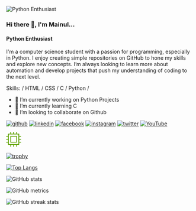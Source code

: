 ![Python Enthusiast](ages/banner.pnhttps://cdn.leonardo.ai/users/419ea4b1-60fb-4404-8dbf-d14ea31853f3/generations/eda345ce-950d-40b0-b4ab-3ea2897875e6/Leonardo_Phoenix_A_darktoned_ominous_banner_featuring_a_myster_1.jpgg)

### Hi there 👋, I'm Mainul...
#### Python Enthusiast

I'm a computer science student with a passion for programming, especially in Python. I enjoy creating simple repositories on GitHub to hone my skills and explore new concepts. I’m always looking to learn more about automation and develop projects that push my understanding of coding to the next level.

Skills: / HTML / CSS / C / Python /

- 🔭 I’m currently working on Python Projects 
- 🌱 I’m currently learning C 
- 👯 I’m looking to collaborate on Github 


[<img src='https://cdn.jsdelivr.net/npm/simple-icons@3.0.1/icons/github.svg' alt='github' height='40'>](https://github.com/PyFusionMainul)  [<img src='https://cdn.jsdelivr.net/npm/simple-icons@3.0.1/icons/linkedin.svg' alt='linkedin' height='40'>](https://www.linkedin.com/in/https://www.linkedin.com/in/md-mainul-islam-973b88329//)  [<img src='https://cdn.jsdelivr.net/npm/simple-icons@3.0.1/icons/facebook.svg' alt='facebook' height='40'>](https://www.facebook.com/https://www.facebook.com/mdmainulislam.mahi.1/)  [<img src='https://cdn.jsdelivr.net/npm/simple-icons@3.0.1/icons/instagram.svg' alt='instagram' height='40'>](https://www.instagram.com/https://www.instagram.com/mainul.py//)  [<img src='https://cdn.jsdelivr.net/npm/simple-icons@3.0.1/icons/twitter.svg' alt='twitter' height='40'>](https://twitter.com/mainul2580)  [<img src='https://cdn.jsdelivr.net/npm/simple-icons@3.0.1/icons/youtube.svg' alt='YouTube' height='40'>](https://www.youtube.com/channel/https://www.youtube.com/@Mainul_py)  

<a href='https://docs.github.com/en/developers'><img src='https://raw.githubusercontent.com/acervenky/animated-github-badges/master/assets/devbadge.gif' width='40' height='40'></a> 

[![trophy](https://github-profile-trophy.vercel.app/?username=PyFusionMainul)](https://github.com/ryo-ma/github-profile-trophy)

[![Top Langs](https://github-readme-stats.vercel.app/api/top-langs/?username=PyFusionMainul)](https://github.com/anuraghazra/github-readme-stats)

![GitHub stats](https://github-readme-stats.vercel.app/api?username=PyFusionMainul&show_icons=true)  

![GitHub metrics](https://metrics.lecoq.io/PyFusionMainul)  

![GitHub streak stats](https://streak-stats.demolab.com/?user=PyFusionMainul)  

